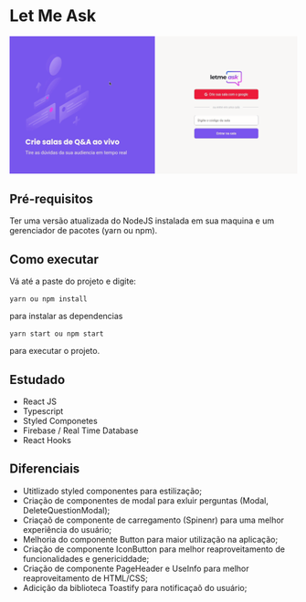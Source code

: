 # Let Me Ask

<p align="center">
  <img src="/demo/let-me-ask.gif" />
</p>



## Pré-requisitos
Ter uma versão atualizada do NodeJS instalada em sua maquina e um gerenciador de pacotes (yarn ou npm).

## Como executar
Vá até a paste do projeto e digite:
```
yarn ou npm install
```
para instalar as dependencias
```
yarn start ou npm start
```
para executar o projeto.

## Estudado
* React JS
* Typescript
* Styled Componetes
* Firebase / Real Time Database
* React Hooks

## Diferenciais
* Utitlizado styled componentes para estilização;
* Criação de componentes de modal para exluir perguntas (Modal, DeleteQuestionModal);
* Criaçaõ de componente de carregamento (Spinenr) para uma melhor experiência do usuário;
* Melhoria do componente Button para maior utilização na aplicação;
* Criação de componente IconButton para melhor reaproveitamento de funcionalidades e genericiddade;
* Criação de componente PageHeader e UseInfo para melhor reaproveitamento de HTML/CSS;
* Adicição da biblioteca Toastify para notificaçaõ do usuário;
